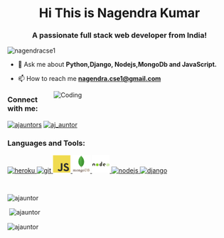<h1 align="center">Hi This is Nagendra Kumar</h1>
<h3 align="center">A passionate full stack web developer from India!</h3>

<p align="left"> <img src="https://komarev.com/ghpvc/?username=nagendracse1&label=Profile%20views&color=0e75b6&style=flat" alt="nagendracse1" /> </p>
<!-- 
<p align="left"> <a href="https://twitter.com/ajauntors" target="blank"><img src="https://img.shields.io/twitter/follow/ajauntors?logo=twitter&style=for-the-badge" alt="ajauntors" /></a> </p> -->

- 💬 Ask me about **Python,Django, Nodejs,MongoDb and JavaScript.**

- 📫 How to reach me **nagendra.cse1@gmail.com**

<img align="right" alt="Coding" width="400" src="https://i.ibb.co/nw0LVpD/ezgif-com-gif-maker.gif">


<h3 align="left">Connect with me:</h3>
<p align="left">

<a href="https://www.linkedin.com/in/nagendra-kumar-ab691515b/" target="blank"><img align="center" src="https://cdn.jsdelivr.net/npm/simple-icons@3.0.1/icons/linkedin.svg" alt="ajauntors" height="30" width="40" /></a>
<a href="https://nagendrak.herokuapp.com/" target="blank"><img align="center" src="https://cdn.jsdelivr.net/npm/simple-icons@3.0.1/icons/hackerrank.svg" alt="aj_auntor" height="30" width="40" /></a>
</p>
<h3 align="left">Languages and Tools:</h3>
<p align="left"> <a href="https://devcenter.heroku.com/" target="_blank"> <img src="https://www.vectorlogo.zone/logos/heroku/heroku-icon.svg" alt="heroku" width="40" height="40"/> </a> <a href="https://git-scm.com/" target="_blank"> <img src="https://www.vectorlogo.zone/logos/git-scm/git-scm-icon.svg" alt="git" width="40" height="40"/> </a> <a href="https://developer.mozilla.org/en-US/docs/Web/JavaScript" target="_blank"> <img src="https://raw.githubusercontent.com/devicons/devicon/master/icons/javascript/javascript-original.svg" alt="javascript" width="40" height="40"/> </a> <a href="https://www.mongodb.com/" target="_blank"> <img src="https://raw.githubusercontent.com/devicons/devicon/master/icons/mongodb/mongodb-original-wordmark.svg" alt="mongodb" width="40" height="40"/> </a> <a href="https://nodejs.org" target="_blank"> <img src="https://raw.githubusercontent.com/devicons/devicon/master/icons/nodejs/nodejs-original-wordmark.svg" alt="nodejs" width="40" height="40"/> </a> <a href="https://nodejs.org/" target="_blank"> <img src="https://www.vectorlogo.zone/logos/nodejs/nodejs-icon.svg" alt="nodejs" width="40" height="40"/> </a> <a href="https://www.djangoproject.com/start/overview/" target="_blank"> <img src="https://www.vectorlogo.zone/logos/djangoproject/djangoproject-icon.svg" alt="django" width="40" height="40"/> </a> </p>
<br>
<p><img align="left" src="https://github-readme-stats.vercel.app/api/top-langs?username=ajauntor&show_icons=true&locale=en&layout=compact" alt="ajauntor" /></p>
<br>
<p>&nbsp;<img align="center" src="https://github-readme-stats.vercel.app/api?username=ajauntor&show_icons=true&locale=en" alt="ajauntor" /></p>

<p><img align="center" src="https://github-readme-streak-stats.herokuapp.com/?user=ajauntor&" alt="ajauntor" /></p>
